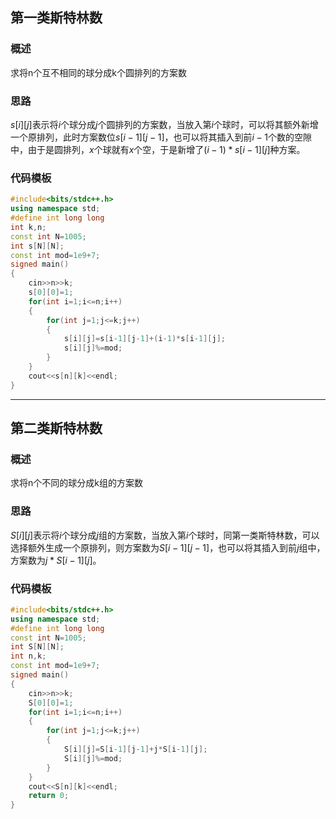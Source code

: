 ## 第一类斯特林数

### 概述

求将n个互不相同的球分成k个圆排列的方案数

### 思路

$s[i][j]$表示将$i$个球分成$j$个圆排列的方案数，当放入第$i$个球时，可以将其额外新增一个原排列，此时方案数位$s[i-1][j-1]$，也可以将其插入到前$i-1$个数的空隙中，由于是圆排列，$x$个球就有$x$个空，于是新增了$(i-1)*s[i-1][j]$种方案。

### 代码模板

```cpp
#include<bits/stdc++.h>  
using namespace std;  
#define int long long  
int k,n;  
const int N=1005;  
int s[N][N];  
const int mod=1e9+7;  
signed main()  
{  
    cin>>n>>k;  
    s[0][0]=1;  
    for(int i=1;i<=n;i++)  
    {  
        for(int j=1;j<=k;j++)  
        {  
            s[i][j]=s[i-1][j-1]+(i-1)*s[i-1][j];  
            s[i][j]%=mod;  
        }  
    }  
    cout<<s[n][k]<<endl;  
}  
```

---

## 第二类斯特林数

### 概述

求将n个不同的球分成k组的方案数

### 思路

$S[i][j]$表示将$i$个球分成$j$组的方案数，当放入第$i$个球时，同第一类斯特林数，可以选择额外生成一个原排列，则方案数为$S[i-1][j-1]$，也可以将其插入到前$j$组中，方案数为$j*S[i-1][j]$。

### 代码模板

```cpp
#include<bits/stdc++.h>  
using namespace std;  
#define int long long  
const int N=1005;  
int S[N][N];  
int n,k;  
const int mod=1e9+7;  
signed main()  
{  
    cin>>n>>k;  
    S[0][0]=1;  
    for(int i=1;i<=n;i++)  
    {  
        for(int j=1;j<=k;j++)  
        {  
            S[i][j]=S[i-1][j-1]+j*S[i-1][j];  
            S[i][j]%=mod;  
        }  
    }  
    cout<<S[n][k]<<endl;  
    return 0;  
}  
```